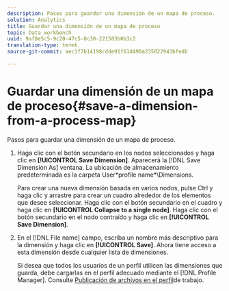 ```yaml
---
description: Pasos para guardar una dimensión de un mapa de proceso.
solution: Analytics
title: Guardar una dimensión de un mapa de proceso
topic: Data workbench
uuid: 9af8e5c5-9c20-47c5-8c30-221583b0b3c2
translation-type: tm+mt
source-git-commit: aec1f7b14198cdde91f61d490a235022943bfedb

---
```



# Guardar una dimensión de un mapa de proceso{#save-a-dimension-from-a-process-map}

Pasos para guardar una dimensión de un mapa de proceso.

1. Haga clic con el botón secundario en los nodos seleccionados y haga clic en **[!UICONTROL Save Dimension]**. Aparecerá la [!DNL Save Dimension As] ventana. La ubicación de almacenamiento predeterminada es la carpeta User\*profile name*\Dimensions.

   Para crear una nueva dimensión basada en varios nodos, pulse Ctrl y haga clic y arrastre para crear un cuadro alrededor de los elementos que desee seleccionar. Haga clic con el botón secundario en el cuadro y haga clic en **[!UICONTROL Collapse to a single node]**. Haga clic con el botón secundario en el nodo contraído y haga clic en **[!UICONTROL Save Dimension]**.

1. En el [!DNL File name] campo, escriba un nombre más descriptivo para la dimensión y haga clic en **[!UICONTROL Save]**. Ahora tiene acceso a esta dimensión desde cualquier lista de dimensiones.

   Si desea que todos los usuarios de un perfil utilicen las dimensiones que guarda, debe cargarlas en el perfil adecuado mediante el [!DNL Profile Manager]. Consulte [Publicación de archivos en el perfil](../../../../home/c-get-started/c-admin-intrf/c-prof-mgr/t-pub-files-wkg-prof.md#task-a0106e010c834d16bd60eef4721b6af9)de trabajo.

